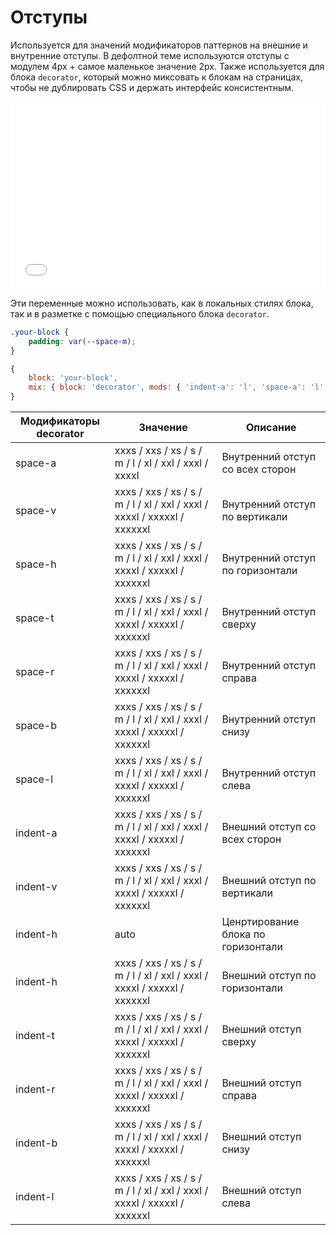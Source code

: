 # Отступы

Используется для значений модификаторов паттернов на внешние и внутренние отступы. В дефолтной теме используются отступы с модулем 4px + самое маленькое значение 2px.
Также используется для блока `decorator`, который можно миксовать к блокам на страницах, чтобы не дублировать CSS и держать интерфейс консистентным.

<iframe height='300' scrolling='no' title='theme. space' src='//codepen.io/whitepapertools/embed/b810a2c80814d7c696fb08f2d1d7932e/?height=300&theme-id=0&default-tab=css,result&embed-version=2&editable=true' frameborder='no' allowtransparency='true' allowfullscreen='true' style='width: 100%;'>See the Pen <a href='https://codepen.io/whitepapertools/pen/b810a2c80814d7c696fb08f2d1d7932e/'>theme. space</a> by whitepaper (<a href='https://codepen.io/whitepapertools'>@whitepapertools</a>) on <a href='https://codepen.io'>CodePen</a>.
</iframe>

Эти переменные можно использовать, как в локальных стилях блока, так и в разметке с помощью специального блока `decorator`.

```css
.your-block {
	padding: var(--space-m);
}
```
```js
{
	block: 'your-block',
	mix: { block: 'decorator', mods: { 'indent-a': 'l', 'space-a': 'l' } }
}
```

Модификаторы decorator | Значение                                                                 | Описание
---------------------- | ------------------------------------------------------------------------ | ----------------
space-a                | xxxs / xxs / xs / s / m / l / xl / xxl / xxxl / xxxxl                    | Внутренний отступ со всех сторон
space-v                | xxxs / xxs / xs / s / m / l / xl / xxl / xxxl / xxxxl / xxxxxl / xxxxxxl | Внутренний отступ по вертикали
space-h                | xxxs / xxs / xs / s / m / l / xl / xxl / xxxl / xxxxl / xxxxxl / xxxxxxl | Внутренний отступ по горизонтали
space-t                | xxxs / xxs / xs / s / m / l / xl / xxl / xxxl / xxxxl / xxxxxl / xxxxxxl | Внутренний отступ сверху
space-r                | xxxs / xxs / xs / s / m / l / xl / xxl / xxxl / xxxxl / xxxxxl / xxxxxxl | Внутренний отступ справа
space-b                | xxxs / xxs / xs / s / m / l / xl / xxl / xxxl / xxxxl / xxxxxl / xxxxxxl | Внутренний отступ снизу
space-l                | xxxs / xxs / xs / s / m / l / xl / xxl / xxxl / xxxxl / xxxxxl / xxxxxxl | Внутренний отступ слева
indent-a               | xxxs / xxs / xs / s / m / l / xl / xxl / xxxl / xxxxl / xxxxxl / xxxxxxl | Внешний отступ со всех сторон
indent-v               | xxxs / xxs / xs / s / m / l / xl / xxl / xxxl / xxxxl / xxxxxl / xxxxxxl | Внешний отступ по вертикали
indent-h               | auto                                                                     | Ценртирование блока по горизонтали
indent-h               | xxxs / xxs / xs / s / m / l / xl / xxl / xxxl / xxxxl / xxxxxl / xxxxxxl | Внешний отступ по горизонтали
indent-t               | xxxs / xxs / xs / s / m / l / xl / xxl / xxxl / xxxxl / xxxxxl / xxxxxxl | Внешний отступ сверху
indent-r               | xxxs / xxs / xs / s / m / l / xl / xxl / xxxl / xxxxl / xxxxxl / xxxxxxl | Внешний отступ справа
indent-b               | xxxs / xxs / xs / s / m / l / xl / xxl / xxxl / xxxxl / xxxxxl / xxxxxxl | Внешний отступ снизу
indent-l               | xxxs / xxs / xs / s / m / l / xl / xxl / xxxl / xxxxl / xxxxxl / xxxxxxl | Внешний отступ слева
